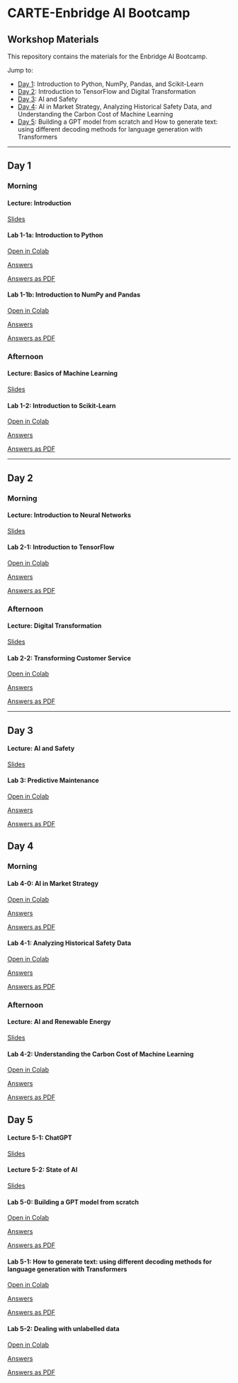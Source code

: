 # CARTE-Enbridge AI Bootcamp
## Workshop Materials

This repository contains the materials for the Enbridge AI Bootcamp.

Jump to:

- [Day 1](#day-1): Introduction to Python, NumPy, Pandas, and Scikit-Learn
- [Day 2](#day-2): Introduction to TensorFlow and Digital Transformation
- [Day 3](#day-3): AI and Safety
- [Day 4](#day-4): AI in Market Strategy, Analyzing Historical Safety Data, and Understanding the Carbon Cost of Machine Learning
- [Day 5](#day-5): Building a GPT model from scratch and How to generate text: using different decoding methods for language generation with Transformers

---

## Day 1
### Morning

#### Lecture: Introduction

[Slides](https://github.com/alexwolson/carte-enbridge-bootcamp/blob/main/Slides/1_1%20Introduction.pdf)


#### Lab 1-1a: Introduction to Python
[Open in Colab](https://colab.research.google.com/github/alexwolson/carte-enbridge-bootcamp/blob/main/Lab_1_1a.ipynb)

[Answers](https://colab.research.google.com/github/alexwolson/carte-enbridge-bootcamp/blob/main/Answers/Lab_1_1a_Answered.ipynb)

[Answers as PDF](https://github.com/alexwolson/carte-enbridge-bootcamp/blob/main/Answers/Lab_1_1a_Answered.pdf)


#### Lab 1-1b: Introduction to NumPy and Pandas
[Open in Colab](https://colab.research.google.com/github/alexwolson/carte-enbridge-bootcamp/blob/main/Lab_1_1b.ipynb)

[Answers](https://colab.research.google.com/github/alexwolson/carte-enbridge-bootcamp/blob/main/Answers/Lab_1_1b_Answered.ipynb)

[Answers as PDF](https://github.com/alexwolson/carte-enbridge-bootcamp/blob/main/Answers/Lab_1_1b_Answered.pdf)

### Afternoon

#### Lecture: Basics of Machine Learning

[Slides](https://github.com/alexwolson/carte-enbridge-bootcamp/blob/main/Slides/1_2%20Basics%20of%20ML.pdf)

#### Lab 1-2: Introduction to Scikit-Learn
[Open in Colab](https://colab.research.google.com/github/alexwolson/carte-enbridge-bootcamp/blob/main/Lab_1_2.ipynb)

[Answers](https://colab.research.google.com/github/alexwolson/carte-enbridge-bootcamp/blob/main/Answers/Lab_1_2_Answered.ipynb)

[Answers as PDF](https://github.com/alexwolson/carte-enbridge-bootcamp/blob/main/Answers/Lab_1_2_Answered.pdf)

---

## Day 2

### Morning

#### Lecture: Introduction to Neural Networks
[Slides](https://github.com/alexwolson/carte-enbridge-bootcamp/blob/main/Slides/2_1%20Basics%20of%20Neural%20Networks.pdf)

#### Lab 2-1: Introduction to TensorFlow
[Open in Colab](https://colab.research.google.com/github/alexwolson/carte-enbridge-bootcamp/blob/main/Lab_2_1.ipynb)

[Answers](https://colab.research.google.com/github/alexwolson/carte-enbridge-bootcamp/blob/main/Answers/Lab_2_1_Answered.ipynb)

[Answers as PDF](https://github.com/alexwolson/carte-enbridge-bootcamp/blob/main/Answers/Lab_2_1_Answered.pdf)

### Afternoon

#### Lecture: Digital Transformation

[Slides](https://github.com/alexwolson/carte-enbridge-bootcamp/blob/main/Slides/2_2%20Digital%20Transformation.pdf)

#### Lab 2-2: Transforming Customer Service
[Open in Colab](https://colab.research.google.com/github/alexwolson/carte-enbridge-bootcamp/blob/main/Lab_2_2.ipynb)

[Answers](https://colab.research.google.com/github/alexwolson/carte-enbridge-bootcamp/blob/main/Answers/Lab_2_2_Answered.ipynb)

[Answers as PDF](https://github.com/alexwolson/carte-enbridge-bootcamp/blob/main/Answers/Lab_2_2_Answered.pdf)

---

## Day 3

#### Lecture: AI and Safety

[Slides](https://github.com/alexwolson/carte-enbridge-bootcamp/blob/main/Slides/3%20AI%20and%20Safety.pdf)

#### Lab 3: Predictive Maintenance

[Open in Colab](https://colab.research.google.com/github/alexwolson/carte-enbridge-bootcamp/blob/main/Lab_3.ipynb)

[Answers](https://colab.research.google.com/github/alexwolson/carte-enbridge-bootcamp/blob/main/Answers/Lab_3_Answered.ipynb)

[Answers as PDF](https://github.com/alexwolson/carte-enbridge-bootcamp/blob/main/Answers/Lab_3_Answered.pdf)

## Day 4

### Morning

#### Lab 4-0: AI in Market Strategy

[Open in Colab](https://colab.research.google.com/github/alexwolson/carte-enbridge-bootcamp/blob/main/Lab_4_0.ipynb)

[Answers](https://colab.research.google.com/github/alexwolson/carte-enbridge-bootcamp/blob/main/Answers/Lab_4_0_Answered.ipynb)

[Answers as PDF](https://github.com/alexwolson/carte-enbridge-bootcamp/blob/main/Answers/Lab_4_0_Answered.pdf)

#### Lab 4-1: Analyzing Historical Safety Data

[Open in Colab](https://colab.research.google.com/github/alexwolson/carte-enbridge-bootcamp/blob/main/Lab_4_1.ipynb)

[Answers](https://colab.research.google.com/github/alexwolson/carte-enbridge-bootcamp/blob/main/Answers/Lab_4_1_Answered.ipynb)

[Answers as PDF](https://github.com/alexwolson/carte-enbridge-bootcamp/blob/main/Answers/Lab_4_1_Answered.pdf)

### Afternoon

#### Lecture: AI and Renewable Energy

[Slides](https://github.com/alexwolson/carte-enbridge-bootcamp/blob/main/Slides/4%20AI%20and%20Renewable%20Energy.pdf)

#### Lab 4-2: Understanding the Carbon Cost of Machine Learning

[Open in Colab](https://colab.research.google.com/github/alexwolson/carte-enbridge-bootcamp/blob/main/Lab_4_2.ipynb)

[Answers](https://colab.research.google.com/github/alexwolson/carte-enbridge-bootcamp/blob/main/Answers/Lab_4_2_Answered.ipynb)

[Answers as PDF](https://github.com/alexwolson/carte-enbridge-bootcamp/blob/main/Answers/Lab_4_2_Answered.pdf)

## Day 5

#### Lecture 5-1: ChatGPT

[Slides](https://github.com/alexwolson/carte-enbridge-bootcamp/blob/main/Slides/5_1%20ChatGPT.pdf)

#### Lecture 5-2: State of AI

[Slides](https://github.com/alexwolson/carte-enbridge-bootcamp/blob/main/Slides/5_2%20State%20of%20AI.pdf)

#### Lab 5-0: Building a GPT model from scratch

[Open in Colab](https://colab.research.google.com/github/alexwolson/carte-enbridge-bootcamp/blob/main/Lab_5_0.ipynb)

[Answers](https://colab.research.google.com/github/alexwolson/carte-enbridge-bootcamp/blob/main/Answers/Lab_5_0_Answered.ipynb)

[Answers as PDF](https://github.com/alexwolson/carte-enbridge-bootcamp/blob/main/Answers/Lab_5_0_Answered.pdf)

#### Lab 5-1: How to generate text: using different decoding methods for language generation with Transformers

[Open in Colab](https://colab.research.google.com/github/alexwolson/carte-enbridge-bootcamp/blob/main/Lab_5_1.ipynb)

[Answers](https://colab.research.google.com/github/alexwolson/carte-enbridge-bootcamp/blob/main/Answers/Lab_5_1_Answered.ipynb)

[Answers as PDF](https://github.com/alexwolson/carte-enbridge-bootcamp/blob/main/Answers/Lab_5_1_Answered.pdf)

#### Lab 5-2: Dealing with unlabelled data
[Open in Colab](https://colab.research.google.com/github/alexwolson/carte-enbridge-bootcamp/blob/main/Lab_5_2.ipynb)

[Answers](https://colab.research.google.com/github/alexwolson/carte-enbridge-bootcamp/blob/main/Answers/Lab_5_2_Answered.ipynb)

[Answers as PDF](https://github.com/alexwolson/carte-enbridge-bootcamp/blob/main/Answers/Lab_5_2_Answered.pdf)
